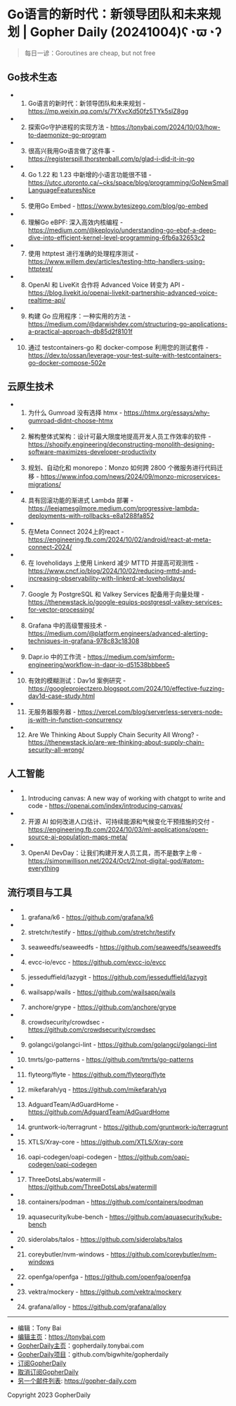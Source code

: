 # Go语言的新时代：新领导团队和未来规划 | Gopher Daily (20241004)ʕ◔ϖ◔ʔ

>每日一谚：Goroutines are cheap, but not free

## Go技术生态


- 1. Go语言的新时代：新领导团队和未来规划 - https://mp.weixin.qq.com/s/7YXvcXd50fz5TYk5slZ8gg

- 2. 探索Go守护进程的实现方法 - https://tonybai.com/2024/10/03/how-to-daemonize-go-program

- 3. 很高兴我用Go语言做了这件事 - https://registerspill.thorstenball.com/p/glad-i-did-it-in-go

- 4. Go 1.22 和 1.23 中新增的小语言功能很不错 - https://utcc.utoronto.ca/~cks/space/blog/programming/GoNewSmallLanguageFeaturesNice

- 5. 使用Go Embed - https://www.bytesizego.com/blog/go-embed

- 6. 理解Go eBPF: 深入高效内核编程 - https://medium.com/@keployio/understanding-go-ebpf-a-deep-dive-into-efficient-kernel-level-programming-6fb6a32653c2

- 7. 使用 httptest 进行准确的处理程序测试 - https://www.willem.dev/articles/testing-http-handlers-using-httptest/

- 8. OpenAI 和 LiveKit 合作将 Advanced Voice 转变为 API - https://blog.livekit.io/openai-livekit-partnership-advanced-voice-realtime-api/

- 9. 构建 Go 应用程序：一种实用的方法 - https://medium.com/@darwishdev.com/structuring-go-applications-a-practical-approach-db85d2f8101f

- 10. 通过 testcontainers-go 和 docker-compose 利用您的测试套件 - https://dev.to/ossan/leverage-your-test-suite-with-testcontainers-go-docker-compose-502e


## 云原生技术


- 1. 为什么 Gumroad 没有选择 htmx - https://htmx.org/essays/why-gumroad-didnt-choose-htmx

- 2. 解构整体式架构：设计可最大限度地提高开发人员工作效率的软件 - https://shopify.engineering/deconstructing-monolith-designing-software-maximizes-developer-productivity

- 3. 规划、自动化和 monorepo：Monzo 如何跨 2800 个微服务进行代码迁移 - https://www.infoq.com/news/2024/09/monzo-microservices-migrations/

- 4. 具有回滚功能的渐进式 Lambda 部署 - https://leejamesgilmore.medium.com/progressive-lambda-deployments-with-rollbacks-e8a1288fa852

- 5. 在Meta Connect 2024上的react - https://engineering.fb.com/2024/10/02/android/react-at-meta-connect-2024/

- 6. 在 loveholidays 上使用 Linkerd 减少 MTTD 并提高可观测性 - https://www.cncf.io/blog/2024/10/02/reducing-mttd-and-increasing-observability-with-linkerd-at-loveholidays/

- 7. Google 为 PostgreSQL 和 Valkey Services 配备用于向量处理 - https://thenewstack.io/google-equips-postgresql-valkey-services-for-vector-processing/

- 8. Grafana 中的高级警报技术 - https://medium.com/@platform.engineers/advanced-alerting-techniques-in-grafana-978c83c18308

- 9. Dapr.io 中的工作流 - https://medium.com/simform-engineering/workflow-in-dapr-io-d51538bbbee5

- 10. 有效的模糊测试：Dav1d 案例研究 - https://googleprojectzero.blogspot.com/2024/10/effective-fuzzing-dav1d-case-study.html

- 11. 无服务器服务器 - https://vercel.com/blog/serverless-servers-node-js-with-in-function-concurrency

- 12. Are We Thinking About Supply Chain Security All Wrong? - https://thenewstack.io/are-we-thinking-about-supply-chain-security-all-wrong/


## 人工智能


- 1. Introducing canvas: A new way of working with chatgpt to write and code - https://openai.com/index/introducing-canvas/

- 2. 开源 AI 如何改进人口估计、可持续能源和气候变化干预措施的交付 - https://engineering.fb.com/2024/10/03/ml-applications/open-source-ai-population-maps-meta/

- 3. OpenAI DevDay：让我们构建开发人员工具，而不是数字上帝 - https://simonwillison.net/2024/Oct/2/not-digital-god/#atom-everything


## 流行项目与工具


- 1. grafana/k6 - https://github.com/grafana/k6

- 2. stretchr/testify - https://github.com/stretchr/testify

- 3. seaweedfs/seaweedfs - https://github.com/seaweedfs/seaweedfs

- 4. evcc-io/evcc - https://github.com/evcc-io/evcc

- 5. jesseduffield/lazygit - https://github.com/jesseduffield/lazygit

- 6. wailsapp/wails - https://github.com/wailsapp/wails

- 7. anchore/grype - https://github.com/anchore/grype

- 8. crowdsecurity/crowdsec - https://github.com/crowdsecurity/crowdsec

- 9. golangci/golangci-lint - https://github.com/golangci/golangci-lint

- 10. tmrts/go-patterns - https://github.com/tmrts/go-patterns

- 11. flyteorg/flyte - https://github.com/flyteorg/flyte

- 12. mikefarah/yq - https://github.com/mikefarah/yq

- 13. AdguardTeam/AdGuardHome - https://github.com/AdguardTeam/AdGuardHome

- 14. gruntwork-io/terragrunt - https://github.com/gruntwork-io/terragrunt

- 15. XTLS/Xray-core - https://github.com/XTLS/Xray-core

- 16. oapi-codegen/oapi-codegen - https://github.com/oapi-codegen/oapi-codegen

- 17. ThreeDotsLabs/watermill - https://github.com/ThreeDotsLabs/watermill

- 18. containers/podman - https://github.com/containers/podman

- 19. aquasecurity/kube-bench - https://github.com/aquasecurity/kube-bench

- 20. siderolabs/talos - https://github.com/siderolabs/talos

- 21. coreybutler/nvm-windows - https://github.com/coreybutler/nvm-windows

- 22. openfga/openfga - https://github.com/openfga/openfga

- 23. vektra/mockery - https://github.com/vektra/mockery

- 24. grafana/alloy - https://github.com/grafana/alloy


----

- 编辑：Tony Bai
- [编辑主页](https://tonybai.com)：https://tonybai.com
- [GopherDaily主页](https://gopherdaily.tonybai.com)：gopherdaily.tonybai.com
- [GopherDaily项目](https://github.com/bigwhite/gopherdaily)：github.com/bigwhite/gopherdaily
- [订阅GopherDaily](https://gopherdaily.tonybai.com/subscribe)
- [取消订阅GopherDaily](https://gopherdaily.tonybai.com/unsubscribe)
- [另一个邮件列表](https://gopher-daily.com): https://gopher-daily.com

Copyright 2023 GopherDaily
